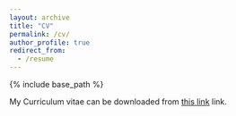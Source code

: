 ```yaml
---
layout: archive
title: "CV"
permalink: /cv/
author_profile: true
redirect_from:
  - /resume
---
```


{% include base_path %}

My Curriculum vitae can be downloaded from [this link](https://github.com/Yasinfa/yasinfa.github.io/tree/main/files/CV_Yasin.pdf) link.

